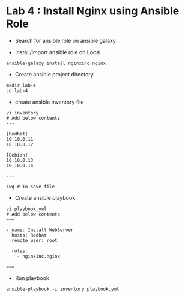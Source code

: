 # Lab 4 : Install Nginx using Ansible Role

* Search for ansible role on ansible galaxy

* Install/Import ansible role on Local 

```
ansible-galaxy install nginxinc.nginx
```

* Create ansible project directory 

```
mkdir lab-4
cd lab-4
```

* create ansible inventory file

```
vi inventory
# Add below contents
---

[Redhat]
10.10.0.11
10.10.0.12

[Debian]
10.10.0.13
10.10.0.14

---

:wq # To save file
```

* Create ansible playbook

```
vi playbook.yml
# Add below contents
===
---
- name: Install WebServer 
  hosts: Redhat
  remote_user: root

  roles:
    - nginxinc.nginx

===
```

* Run playbook 

```
ansible-playbook -i inventory playbook.yml
```